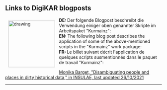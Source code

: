## Links to DigiKAR blogposts

<img src="https://upload.wikimedia.org/wikipedia/commons/1/1c/Kurmainzische_Wappentafel_1750.jpg" alt="drawing" width="150" style="padding:10px" align="left"/>
<p><strong>DE: </strong>Der folgende Blogpost beschreibt die Verwendung einiger oben genannter Skripte im Arbeitspaket "Kurmainz":<br>
<strong>EN: </strong>The following blog post describes the application of some of the above-mentioned scripts in the "Kurmainz" work package:<br>
<strong>FR: </strong>Le billet suivant décrit l'application de quelques scripts susmentionnés dans le paquet de travail "Kurmainz":</p>
<a href="https://insulae.hypotheses.org/333">Monika Barget, "Disambiguating people and places in dirty historical data," in INSULAE, last updated 26/10/2021</a>

<hr>
